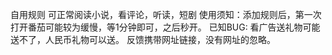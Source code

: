 自用规则
可正常阅读小说，看评论，听读，短剧
使用须知：添加规则后，第一次打开番茄可能较为缓慢，等1分钟即可，之后秒开。
已知BUG:
看广告送礼物可能送不了，人民币礼物可以送。
反馈携带网址链接，没有网址的忽略。
